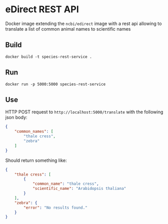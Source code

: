 # eDirect REST API

Docker image extending the `ncbi/edirect` image with a rest api allowing to translate a list of common animal names to scientific names

## Build

```
docker build -t species-rest-service .
```

## Run

```
docker run -p 5000:5000 species-rest-service
```

## Use

HTTP POST request to `http://localhost:5000/translate` with the following json body:

```json
{
    "common_names": [
        "thale cress", 
        "zebra"
    ]
}
```

Should return something like:

```json
{
    "thale cress": [
        {
            "common_name": "thale cress",
            "scientific_name": "Arabidopsis thaliana"
        }
    ],
    "zebra": {
        "error": "No results found."
    }
}
```
